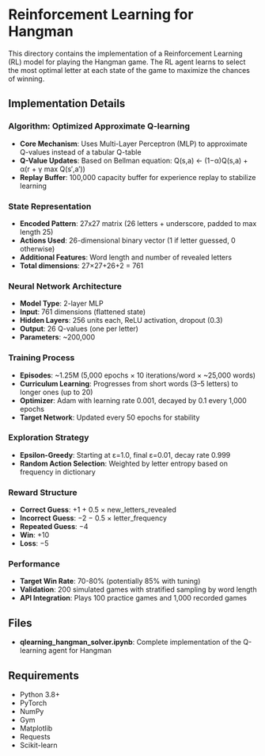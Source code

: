 # Reinforcement Learning for Hangman

This directory contains the implementation of a Reinforcement Learning (RL) model for playing the Hangman game. The RL agent learns to select the most optimal letter at each state of the game to maximize the chances of winning.

## Implementation Details

### Algorithm: Optimized Approximate Q-learning

- **Core Mechanism**: Uses Multi-Layer Perceptron (MLP) to approximate Q-values instead of a tabular Q-table
- **Q-Value Updates**: Based on Bellman equation: Q(s,a) ← (1−α)Q(s,a) + α(r + γ max Q(s′,a′))
- **Replay Buffer**: 100,000 capacity buffer for experience replay to stabilize learning

### State Representation

- **Encoded Pattern**: 27x27 matrix (26 letters + underscore, padded to max length 25)
- **Actions Used**: 26-dimensional binary vector (1 if letter guessed, 0 otherwise)
- **Additional Features**: Word length and number of revealed letters
- **Total dimensions**: 27×27+26+2 = 761

### Neural Network Architecture

- **Model Type**: 2-layer MLP
- **Input**: 761 dimensions (flattened state)
- **Hidden Layers**: 256 units each, ReLU activation, dropout (0.3)
- **Output**: 26 Q-values (one per letter)
- **Parameters**: ~200,000

### Training Process

- **Episodes**: ~1.25M (5,000 epochs × 10 iterations/word × ~25,000 words)
- **Curriculum Learning**: Progresses from short words (3–5 letters) to longer ones (up to 20)
- **Optimizer**: Adam with learning rate 0.001, decayed by 0.1 every 1,000 epochs
- **Target Network**: Updated every 50 epochs for stability

### Exploration Strategy

- **Epsilon-Greedy**: Starting at ε=1.0, final ε=0.01, decay rate 0.999
- **Random Action Selection**: Weighted by letter entropy based on frequency in dictionary

### Reward Structure

- **Correct Guess**: +1 + 0.5 × new_letters_revealed
- **Incorrect Guess**: −2 − 0.5 × letter_frequency
- **Repeated Guess**: −4
- **Win**: +10
- **Loss**: −5

### Performance

- **Target Win Rate**: 70-80% (potentially 85% with tuning)
- **Validation**: 200 simulated games with stratified sampling by word length
- **API Integration**: Plays 100 practice games and 1,000 recorded games

## Files

- **qlearning_hangman_solver.ipynb**: Complete implementation of the Q-learning agent for Hangman

## Requirements

- Python 3.8+
- PyTorch
- NumPy
- Gym
- Matplotlib
- Requests
- Scikit-learn

